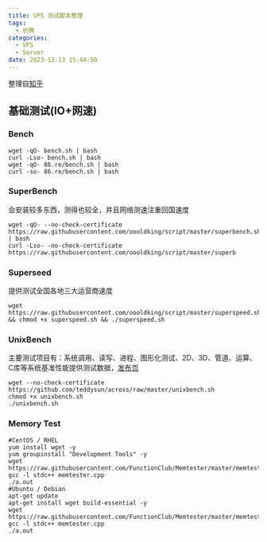```yaml
---
title: VPS 测试脚本整理
tags:
  - 折腾
categories:
  - VPS
  - Server
date: 2023-12-13 15:44:50
---
```


整理自[知乎](https://zhuanlan.zhihu.com/p/117547388)

## 基础测试(IO+网速)

### Bench

```shell
wget -qO- bench.sh | bash
curl -Lso- bench.sh | bash
wget -qO- 86.re/bench.sh | bash
curl -so- 86.re/bench.sh | bash
```

### SuperBench

会安装较多东西，测得也较全，并且网络测速注重回国速度

```shell
wget -qO- --no-check-certificate https://raw.githubusercontent.com/oooldking/script/master/superbench.sh | bash
curl -Lso- -no-check-certificate https://raw.githubusercontent.com/oooldking/script/master/superb
```

### Superseed

提供测试全国各地三大运营商速度

```shell
wget https://raw.githubusercontent.com/oooldking/script/master/superspeed.sh && chmod +x superspeed.sh && ./superspeed.sh
```

### UnixBench

主要测试项目有：系统调用、读写、进程、图形化测试、2D、3D、管道、运算、C库等系统基准性能提供测试数据，[发布页](https://github.com/teddysun/across?tab=readme-ov-file)

```shell
wget --no-check-certificate https://github.com/teddysun/across/raw/master/unixbench.sh
chmod +x unixbench.sh
./unixbench.sh
```

### Memory Test

```shell
#CentOS / RHEL
yum install wget -y
yum groupinstall "Development Tools" -y
wget https://raw.githubusercontent.com/FunctionClub/Memtester/master/memtester.cpp
gcc -l stdc++ memtester.cpp
./a.out
#Ubuntu / Debian
apt-get update
apt-get install wget build-essential -y
wget https://raw.githubusercontent.com/FunctionClub/Memtester/master/memtester.cpp
gcc -l stdc++ memtester.cpp
./a.out
```


